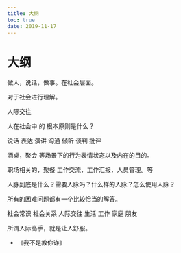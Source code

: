 ```yaml
---
title: 大纲
toc: true
date: 2019-11-17
---
```

# 大纲

做人，说话，做事。在社会层面。

对于社会进行理解。

人际交往

人在社会中 的 根本原则是什么？


说话 表达 演讲 沟通 倾听 谈判 批评

酒桌，聚会 等场景下的行为表情状态以及内在的目的。

职场相关的，聚餐 工作交流，工作汇报，人员管理。等

人脉到底是什么？需要人脉吗？什么样的人脉？怎么使用人脉？

所有的困难问题都有一个比较恰当的解答。

社会常识
社会关系
人际交往
生活
工作
家庭
朋友


所谓人际高手，就是让人舒服。


- 《我不是教你诈》
